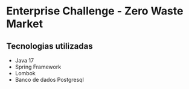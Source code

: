 # Enterprise Challenge - Zero Waste Market

## Tecnologias utilizadas

- Java 17
- Spring Framework
- Lombok
- Banco de dados Postgresql


